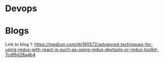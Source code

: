 # Devops

# Blogs 
Link to blog 1: https://medium.com/@i190572/advanced-techniques-for-using-redux-with-react-js-such-as-using-redux-devtools-or-redux-toolkit-7cdf6d28a4b4
